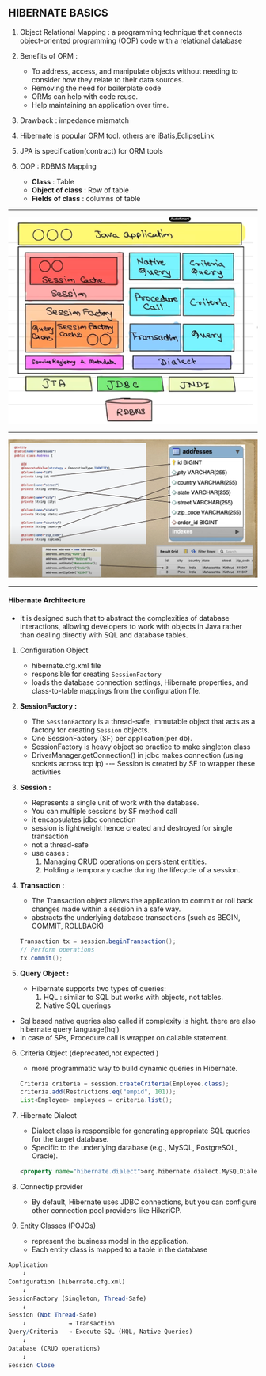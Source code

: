 ## HIBERNATE BASICS 

1. Object Relational Mapping : a programming technique that connects object-oriented programming (OOP) code with a relational database

2. Benefits of ORM :
    - To address, access, and manipulate objects without needing to consider how they relate to their data sources.
    - Removing the need for boilerplate code 
    - ORMs can help with code reuse. 
    - Help maintaining an application over time. 
3. Drawback : impedance mismatch
4. Hibernate is popular ORM tool. others are iBatis,EclipseLink
5. JPA is specification(contract) for ORM tools
6. OOP : RDBMS Mapping
    - **Class** : Table  
    - **Object of class** : Row of table  
    - **Fields of class** : columns of table
---


![](hibernate_struct.png)


---
![](object_to_record.png)

---

#### **Hibernate Architecture**
-  It is designed such that to abstract the complexities of database interactions, allowing developers to work with objects in Java rather than dealing directly with SQL and database tables.
1. Configuration Object
    - hibernate.cfg.xml file
    - responsible for creating `SessionFactory`
    - loads the database connection settings, Hibernate properties, and class-to-table mappings from the configuration file.

2. **SessionFactory :**
    - The `SessionFactory` is a thread-safe, immutable object that acts as a factory for creating `Session` objects.
    - One SessionFactory (SF) per application(per db).
    - SessionFactory is heavy object so practice to make singleton class
    - DriverManager.getConnection() in jdbc makes connection (using sockets across tcp ip) --- Session is created by SF to wrapper these activities 


3. **Session :** 
    -  Represents a single unit of work with the database.
    - You can multiple sessions by SF method call
    - it encapsulates jdbc connection
    - session is lightweight hence created and destroyed for single transaction
    - not a thread-safe
    - use cases : 
        1. Managing CRUD operations on persistent entities.
        2. Holding a temporary cache during the lifecycle of a session. 

4. **Transaction :** 
    - The Transaction object allows the application to commit or roll back changes made within a session in a safe way.
    - abstracts the underlying database transactions (such as BEGIN, COMMIT, ROLLBACK)
    ```java
    Transaction tx = session.beginTransaction();
    // Perform operations
    tx.commit(); 
    ```

5. **Query Object :**
    - Hibernate supports two types of queries:
        1. HQL :  similar to SQL but works with objects, not tables.
        2. Native SQL querings
- Sql based native queries also called if complexity is hight. there are also hibernate query language(hql)
- In case of SPs, Procedure call is wrapper on callable statement.


6. Criteria Object (deprecated,not expected )
    - more programmatic way to build dynamic queries in Hibernate. 
    ```java
    Criteria criteria = session.createCriteria(Employee.class);
    criteria.add(Restrictions.eq("empid", 101));
    List<Employee> employees = criteria.list();
    ```

7. Hibernate Dialect
    - Dialect class is responsible for generating appropriate SQL queries for the target database.
    - Specific to the underlying database (e.g., MySQL, PostgreSQL, Oracle). 
    ```xml
    <property name="hibernate.dialect">org.hibernate.dialect.MySQLDialect</property>
    ```
8. Connectip  provider
    - By default, Hibernate uses JDBC connections, but you can configure other connection pool providers like HikariCP.

9. Entity Classes (POJOs)
    -  represent the business model in the application.
    - Each entity class is mapped to a table in the database

    
```mathematica
Application
    ↓
Configuration (hibernate.cfg.xml)
    ↓
SessionFactory (Singleton, Thread-Safe)
    ↓
Session (Not Thread-Safe)
    ↓            → Transaction
Query/Criteria   → Execute SQL (HQL, Native Queries)
    ↓
Database (CRUD operations)
    ↓
Session Close

```